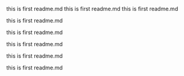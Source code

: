 this is first readme.md
this is first readme.md
this is first readme.md

this is first readme.md

this is first readme.md

this is first readme.md

this is first readme.md

this is first readme.md
